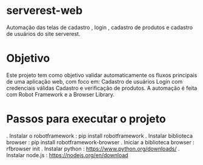 # serverest-web
Automação das telas de cadastro , login , cadastro de produtos e cadastro de usuários do site serverest.
# Objetivo
Este projeto tem como objetivo validar automaticamente os fluxos principais de uma aplicação web, com foco em:
Cadastro de usuários
Login com credenciais válidas
Cadastro e verificação de produtos.
A automação é feita com Robot Framework e a Browser Library.
# Passos para executar o projeto
. Instalar o robotframework : pip install robotframework
. Instalar biblioteca browser : pip install robotframework-browser
. Iniciar a biblioteca browser : rfbrowser init
. Instalar python : https://www.python.org/downloads/
. Instalar node.js : https://nodejs.org/en/download
